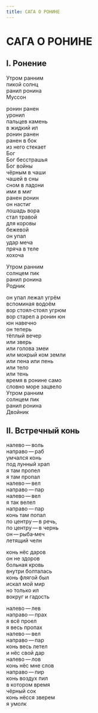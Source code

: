 ```yaml
---
title: САГА О РОНИНЕ
---
```


<h1>САГА О РОНИНЕ</h1>

<section>

<h2>I. Ронение</h2>

Утром ранним\
пикой солнц\
ранил ронина\
Муссон

ронин ранен\
уронил\
пальцев камень\
в жидкий ил\
ронин ранен\
ранен в бок\
из него стекает\
Бог\
Бог бесстрашья\
Бог войны\
чёрным в чаши\
чашей в сны\
сном в ладони\
ими в миг\
ранен ронин\
он настиг\
лошадь вора\
стал травой\
для коровы\
бежевой\
он упал\
удар меча\
пряча в теле\
хохоча

Утром ранним\
солнцем пик\
ранил ронина\
Родник

он упал лежал угрём\
вспоминая водоём\
вор стоял&hyphen;стоял угрюм\
вор старел а ронин юн\
юн навечно\
он теперь\
тёплый вечер\
или зверь\
или голова змеи\
или мокрый ком земли\
или пена или пень\
или тело\
или тень\
время в ронине само\
словно море зацвело\
Утром ранним\
солнцем пик\
ранил ронина\
Двойник

<h2>II. Встречный конь</h2>

налево&thinsp;&mdash;&thinsp;воль\
направо&thinsp;&mdash;&thinsp;раб\
умчался конь\
под лунный храп\
я там пропел\
я там пропал\
налево&thinsp;&mdash;&thinsp;вел\
направо&thinsp;&mdash;&thinsp;пар\
налево&thinsp;&mdash;&thinsp;вел\
я так велел\
направо&thinsp;&mdash;&thinsp;пар\
конь там попал\
по центру&thinsp;&mdash;&thinsp;в речь,\
по центру&thinsp;&mdash;&thinsp;в чернь\
он&thinsp;&mdash;&thinsp;рыба&hyphen;меч\
летящий челн

конь нёс даров\
он не здоров\
больная кровь\
внутри болталась\
конь флягой был\
искал мой мир\
но только ил\
вокруг и гадость

налево&thinsp;&mdash;&thinsp;лев\
направо&thinsp;&mdash;&thinsp;прах\
я всё проел\
я весь пропах\
налево&thinsp;&mdash;&thinsp;вел\
направо&thinsp;&mdash;&thinsp;пар\
конь весь летел\
и нёс свой дар\
налево&thinsp;&mdash;&thinsp;лов\
конь нёс мне слов\
направо&thinsp;&mdash;&thinsp;пир\
конь воздух пил\
в котором время\
чёрный сок\
конь нёсся зверем\
я умолк

</section>
